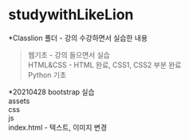 # studywithLikeLion

*Classlion 폴더 - 강의 수강하면서 실습한 내용  
  > 웹기초 - 강의 들으면서 실습   
  > HTML&CSS - HTML 완료, CSS1, CSS2 부분 완료   
  > Python 기초

*20210428 bootstrap 실습  
assets  
css    
js  
index.html - 텍스트, 이미지 변경    

